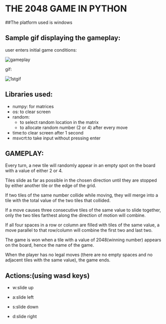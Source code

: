 # THE 2048 GAME IN PYTHON
##The platform used is windows 

## Sample gif displaying the gameplay:
user enters initial game conditions:


![gameplay](https://user-images.githubusercontent.com/64685403/82234061-7f45c880-994e-11ea-8b8d-7d96fd252ad3.PNG)

gif:


![1stgif](https://user-images.githubusercontent.com/64685403/82232527-62a89100-994c-11ea-8165-5d47f5509d56.gif)
## Libraries used:
- numpy: for matrices
- os: to clear screen
- random:
  - to select random location in the matrix
  - to allocate random number (2 or 4) after every move
- time:to clear screen after 1 second
- msvcrt:to take input without pressing enter

## GAMEPLAY:
Every turn, a new tile will randomly appear in an empty spot on the board with a value of either 2 or 4.

Tiles slide as far as possible in the chosen direction until they are stopped by either another tile or the edge of the grid. 

If two tiles of the same number collide while moving, they will merge into a tile with the total value of the two tiles that collided.

If a move causes three consecutive tiles of the same value to slide together, only the two tiles farthest along the direction of motion will combine. 

If all four spaces in a row or column are filled with tiles of the same value, a move parallel to that row/column will combine the first
two and last two.

The game is won when a tile with a value of 2048(winning number) appears on the board, hence the name of the game.

When the player has no legal moves (there are no empty spaces and no adjacent tiles with the same value), the game ends.


## Actions:(using wasd keys)
- w:slide up

- a:slide left

- s:slide down

- d:slide right
